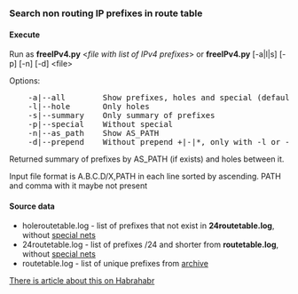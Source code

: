### Search non routing IP prefixes in route table

#### Execute

Run as <b>freeIPv4.py</b> \<<i>file with list of IPv4 prefixes</i>\> or <b>freeIPv4.py</b> [-a|l|s] [-p] [-n] [-d] \<file\>

Options:
<pre>
    -a|--all        Show prefixes, holes and special (default, prefer)
    -l|--hole       Only holes
    -s|--summary    Only summary of prefixes
    -p|--special    Without special
    -n|--as_path    Show AS_PATH
    -d|--prepend    Without prepend +|-|*, only with -l or -s</pre>

Returned summary of prefixes by AS_PATH (if exists) and holes between it.

Input file format is A.B.C.D/X,PATH in each line sorted by ascending. PATH and comma with it maybe not present

#### Source data

- holeroutetable.log - list of prefixes that not exist in <b>24routetable.log</b>, without [special nets](http://www.iana.org./assignments/iana-ipv4-special-registry/iana-ipv4-special-registry.xhtml)
- 24routetable.log - list of prefixes /24 and shorter from <b>routetable.log</b>, without [special nets](http://www.iana.org./assignments/iana-ipv4-special-registry/iana-ipv4-special-registry.xhtml)
- routetable.log - list of unique prefixes from [archive](http://archive.routeviews.org/oix-route-views/2016.04/oix-full-snapshot-2016-04-20-2200.bz2)

[There is article about this on Habrahabr](https://habrahabr.ru/post/282532/)
